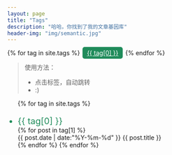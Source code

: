 ```yaml
---
layout: page
title: "Tags"
description: "哈哈，你找到了我的文章基因库"  
header-img: "img/semantic.jpg"  
---
```


<style type="text/css">
/*设置列表的颜色标题样式*/
#tag_cloud a{
	padding:5px 10px;
	border-radius:5px;
	margin:0px 2px;
	color: #fff;
	font-size: 14px;
	background: #208C5B;
}
/*每一项标题样式*/
.listing-seperator{
	margin-top: 20px;
	font-family: -apple-system,"Helvetica Neue",Arial,"PingFang SC","Hiragino Sans GB",STHeiti,"Microsoft YaHei","Microsoft JhengHei","Source Han Sans SC","Noto Sans CJK SC","Source Han Sans CN","Noto Sans SC","Source Han Sans TC","Noto Sans CJK TC","WenQuanYi Micro Hei",SimSun,sans-serif;
	font-size: 20px;
	color: #208C5B;
}
.listing-item{
	list-style: none;
}
.listing-item a{
	text-decoration: none;
}
.listing-item a:hover{
	color: #208C5B;
}
</style>

<div id='tag_cloud'>
{% for tag in site.tags %}
<a href="#{{ tag[0] }}" title="{{ tag[0] }}" rel="{{ tag[1].size }}">{{ tag[0] }}</a>
{% endfor %}
</div>

>使用方法：
>* 点击标签，自动跳转
>* :)

<ul class="listing">
{% for tag in site.tags %}
  <li class="listing-seperator" id="{{ tag[0] }}">{{ tag[0] }}</li>
{% for post in tag[1] %}
  <li class="listing-item">
  <time datetime="{{ post.date | date:"%Y-%m-%d" }}">{{ post.date | date:"%Y-%m-%d" }}</time>
  <a href="{{ post.url }}" title="{{ post.title }}">{{ post.title }}</a>
  </li>
{% endfor %}
{% endfor %}
</ul>

<script src="/media/js/jquery.tagcloud.js" type="text/javascript" charset="utf-8"></script> 
<script language="javascript">
$.fn.tagcloud.defaults = {
    size: {start: 1, end: 1, unit: 'em'},
      color: {start: '#f8e0e6', end: '#ff3333'}
};

$(function () {
    $('#tag_cloud a').tagcloud();
});
</script>
